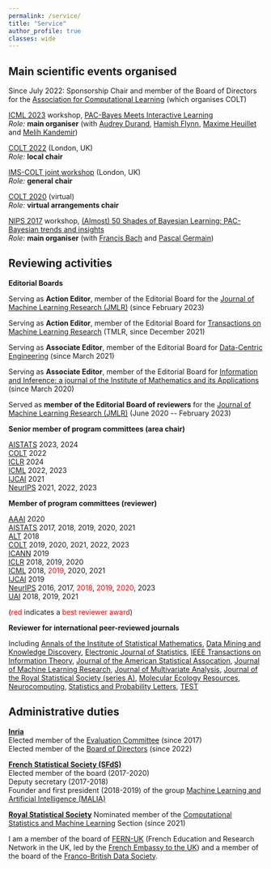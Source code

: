 ```yaml
---
permalink: /service/
title: "Service"
author_profile: true
classes: wide
---
```



## Main scientific events organised

Since July 2022: Sponsorship Chair and member of the Board of Directors for the [Association for Computational Learning](http://learningtheory.org) (which organises COLT)      

[ICML 2023](https://icml.cc/Conferences/2023) workshop, [PAC-Bayes Meets Interactive Learning](https://bguedj.github.io/icml2023-workshop/)      
*Role:* **main organiser** (with [Audrey Durand](https://audur2.ift.ulaval.ca), [Hamish Flynn](https://www.linkedin.com/in/hamishflynn/), [Maxime Heuillet](https://www.linkedin.com/in/maxime-heuillet-955897139/?originalSubdomain=ca) and [Melih Kandemir](https://melihkandemir.github.io))     

[COLT 2022](http://learningtheory.org/colt2022/) (London, UK)     
*Role:* **local chair**

[IMS-COLT joint workshop](https://bguedj.github.io/colt-ims-2022.github.io/) (London, UK)      
*Role:* **general chair**  

[COLT 2020](http://learningtheory.org/colt2020/) (virtual)        
*Role:* **virtual arrangements chair**  

[NIPS 2017](https://nips.cc/Conferences/2017/) workshop, [(Almost) 50 Shades of Bayesian Learning: PAC-Bayesian trends and insights](https://bguedj.github.io/nips2017/)     
*Role:* **main organiser** (with [Francis Bach](https://www.di.ens.fr/~fbach/) and [Pascal Germain](http://www.pascalgermain.info))

## Reviewing activities

**Editorial Boards**

Serving as **Action Editor**, member of the Editorial Board for the [Journal of Machine Learning Research (JMLR)](http://www.jmlr.org) (since February 2023)

Serving as **Action Editor**, member of the Editorial Board for [Transactions on Machine Learning Research](https://jmlr.org/tmlr/editorial-board.html) (TMLR, since December 2021)          

Serving as **Associate Editor**, member of the Editorial Board for [Data-Centric Engineering](https://www.cambridge.org/core/journals/data-centric-engineering) (since March 2021)       

Serving as **Associate Editor**, member of the Editorial Board for [Information and Inference: a journal of the Institute of Mathematics and its Applications](https://academic.oup.com/imaiai) (since March 2020)

Served as **member of the Editorial Board of reviewers** for the [Journal of Machine Learning Research (JMLR)](http://www.jmlr.org) (June 2020 -- February 2023)

**Senior member of program committees (area chair)**

[AISTATS](https://www.aistats.org) 2023, 2024    
[COLT](http://learningtheory.org) 2022       
[ICLR](https://iclr.cc) 2024       
[ICML](https://icml.cc) 2022, 2023       
[IJCAI](https://www.ijcai.org) 2021      
[NeurIPS](https://neurips.cc) 2021, 2022, 2023      

**Member of program committees (reviewer)**

[AAAI](https://www.aaai.org) 2020    
[AISTATS](https://www.aistats.org) 2017, 2018, 2019, 2020, 2021    
[ALT](http://algorithmiclearningtheory.org) 2018     
[COLT](http://learningtheory.org) 2019, 2020, 2021, 2022, 2023    
[ICANN](https://e-nns.org/) 2019     
[ICLR](https://iclr.cc) 2018, 2019, 2020    
[ICML](https://icml.cc) 2018, <span style="color:red">2019</span>, 2020, 2021     
[IJCAI](https://www.ijcai.org) 2019       
[NeurIPS](https://neurips.cc) 2016, 2017, <span style="color:red">2018</span>, <span style="color:red">2019</span>, <span style="color:red">2020</span>, 2023         
[UAI](http://www.auai.org) 2018, 2019, 2021     

(<span style="color:red">red</span> indicates a <span style="color:red">best reviewer award</span>)

**Reviewer for international peer-reviewed journals**

Including [Annals of the Institute of Statistical Mathematics](https://www.springer.com/journal/10463), [Data Mining and Knowledge Discovery](https://www.springer.com/journal/10618), [Electronic Journal of Statistics](https://imstat.org/journals-and-publications/electronic-journal-of-statistics/), [IEEE Transactions on Information Theory](https://ieeexplore.ieee.org/xpl/RecentIssue.jsp?punumber=18), [Journal of the American Statistical Assocation](https://www.tandfonline.com/toc/uasa20/current), [Journal of Machine Learning Research](http://jmlr.org), [Journal of Multivariate Analysis](https://www.journals.elsevier.com/journal-of-multivariate-analysis), [Journal of the Royal Statistical Society (series A)](https://rss.onlinelibrary.wiley.com/journal/1467985X), [Molecular Ecology Resources](https://onlinelibrary.wiley.com/journal/17550998), [Neurocomputing](https://www.journals.elsevier.com/neurocomputing), [Statistics and Probability Letters](https://www.journals.elsevier.com/statistics-and-probability-letters), [TEST](https://www.springer.com/journal/11749)

## Administrative duties

**[Inria](https://www.inria.fr/)**      
Elected member of the [Evaluation Committee](https://www.inria.fr/en/inria-evaluation-committee) (since 2017)       
Elected member of the [Board of Directors](https://www.inria.fr/en/inrias-board-directors) (since 2022)

**[French Statistical Society (SFdS)](https://www.sfds.asso.fr)**      
Elected member of the board (2017-2020)      
Deputy secretary (2017-2018)      
Founder and first president (2018-2019) of the group [Machine Learning and Artificial Intelligence (MALIA)](https://www.sfds.asso.fr/fr/malia_machine_learning_et_intelligence_artificielle/459-groupe_malia/)

**[Royal Statistical Society](https://rss.org.uk)**
Nominated member of the [Computational Statistics and Machine Learning](https://rss.org.uk/membership/rss-groups-and-committees/sections/statistical-computing/) Section (since 2021)


I am a member of the board of [FERN-UK](https://uk.ambafrance.org/The-board) (French Education and Research Network in the UK, led by the [French Embassy to the UK](https://uk.ambafrance.org/-Science-Tech-)) and a member of the board of the [Franco-British Data Society](https://www.francobritishdatasociety.org).
